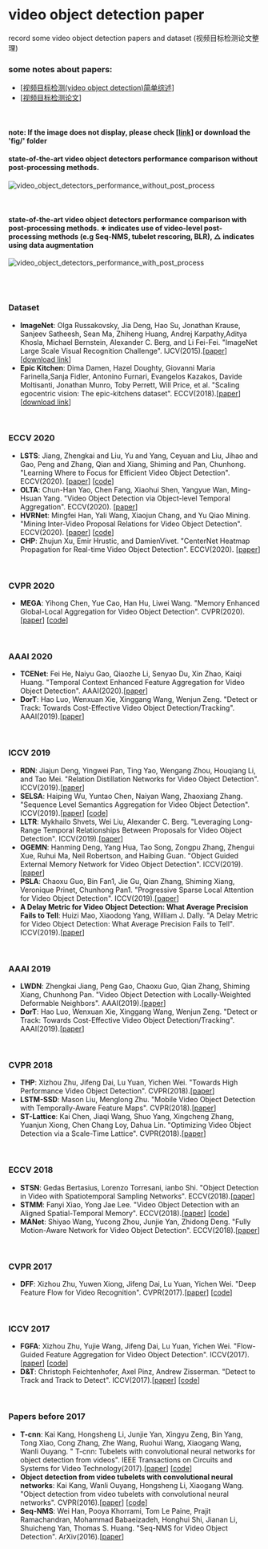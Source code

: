 # video object detection paper
record some video object detection papers and dataset (视频目标检测论文整理)
### some notes about papers:
* [[视频目标检测(video object detection)简单综述](https://blog.csdn.net/breeze_blows/article/details/105323491)] 
* [[视频目标检测论文](https://blog.csdn.net/breeze_blows/category_9757142.html)]

<br>

#### note: If the image does not display, please check [[link](https://blog.csdn.net/breeze_blows/article/details/105323491)] or download the 'fig/' folder

#### state-of-the-art video object detectors performance comparison without post-processing methods.
![video_object_detectors_performance_without_post_process](https://github.com/breezelj/video_object_detection_paper/raw/master/fig/video_object_detectors_performance_without_post_process.JPG)


<br>

#### state-of-the-art video object detectors performance comparison with post-processing methods. ∗ indicates use of video-level post-processing methods (e.g Seq-NMS, tubelet rescoring, BLR), △ indicates using data augmentation
![video_object_detectors_performance_with_post_process](https://github.com/breezelj/video_object_detection_paper/raw/master/fig/video_object_detectors_performance_with_post_process.JPG)

<br>
<br>

### Dataset
* **ImageNet**: Olga Russakovsky, Jia Deng, Hao Su, Jonathan Krause, Sanjeev Satheesh, Sean Ma, Zhiheng Huang, Andrej Karpathy,Aditya Khosla, Michael Bernstein, Alexander C. Berg, and Li Fei-Fei. "ImageNet Large Scale Visual Recognition Challenge". IJCV(2015).[[paper](https://arxiv.org/abs/1409.0575)] [[download link](http://image-net.org/challenges/LSVRC/2015/downloads)]
* **Epic Kitchen**: Dima Damen, Hazel Doughty, Giovanni Maria Farinella,Sanja Fidler, Antonino Furnari, Evangelos Kazakos, Davide Moltisanti, Jonathan Munro, Toby Perrett, Will Price, et al. "Scaling egocentric vision: The epic-kitchens dataset". ECCV(2018).[[paper](https://arxiv.org/pdf/1804.02748.pdf)] [[download link](https://epic-kitchens.github.io/2020-100)]

<br>

### ECCV 2020
* **LSTS**: Jiang, Zhengkai and Liu, Yu and Yang, Ceyuan and Liu, Jihao and Gao, Peng and Zhang, Qian and Xiang, Shiming and Pan, Chunhong. "Learning Where to Focus for Efficient Video Object Detection". ECCV(2020).  [[paper](https://arxiv.org/pdf/1911.05253.pdf)] [[code](https://github.com/jiangzhengkai/LSTS)]
* **OLTA**: Chun-Han Yao, Chen Fang, Xiaohui Shen, Yangyue Wan, Ming-Hsuan Yang. "Video Object Detection via Object-level Temporal Aggregation". ECCV(2020). [[paper](https://www.ecva.net/papers/eccv_2020/papers_ECCV/papers/123590154.pdf)]
* **HVRNet**: Mingfei Han, Yali Wang, Xiaojun Chang, and Yu Qiao Mining. "Mining Inter-Video Proposal Relations for Video Object Detection". ECCV(2020). [[paper](https://www.ecva.net/papers/eccv_2020/papers_ECCV/papers/123660426.pdf)] [[code](https://github.com/youthHan/HVRNet)]
* **CHP**: Zhujun Xu, Emir Hrustic, and DamienVivet. "CenterNet Heatmap Propagation for Real-time Video Object Detection". ECCV(2020). [[paper](https://www.ecva.net/papers/eccv_2020/papers_ECCV/papers/123700222.pdf)]

<br>

### CVPR 2020
* **MEGA**: Yihong Chen, Yue Cao, Han Hu, Liwei Wang. "Memory Enhanced Global-Local Aggregation for Video Object Detection". CVPR(2020).[[paper](https://openaccess.thecvf.com/content_CVPR_2020/papers/Chen_Memory_Enhanced_Global-Local_Aggregation_for_Video_Object_Detection_CVPR_2020_paper.pdf)] [[code](https://github.com/Scalsol/mega.pytorch)]

<br>

### AAAI 2020
* **TCENet**: Fei He, Naiyu Gao, Qiaozhe Li, Senyao Du, Xin Zhao, Kaiqi Huang. "Temporal Context Enhanced Feature Aggregation for Video Object Detection". AAAI(2020).[[paper](https://www.aaai.org/ojs/index.php/AAAI/article/view/6727)]
* **DorT**: Hao Luo, Wenxuan Xie, Xinggang Wang, Wenjun Zeng. "Detect or Track: Towards Cost-Effective Video Object Detection/Tracking". AAAI(2019).[[paper](https://arxiv.org/pdf/1811.05340.pdf)]

<br>

### ICCV 2019
* **RDN**: Jiajun Deng, Yingwei Pan, Ting Yao, Wengang Zhou, Houqiang Li, and Tao Mei. "Relation Distillation Networks for Video Object Detection". ICCV(2019).[[paper](https://arxiv.org/pdf/1908.09511v1.pdf)]
* **SELSA**: Haiping Wu, Yuntao Chen, Naiyan Wang, Zhaoxiang Zhang. "Sequence Level Semantics Aggregation for Video Object Detection". ICCV(2019).[[paper](https://arxiv.org/abs/1907.06390v2)] [[code](https://github.com/happywu/Sequence-Level-Semantics-Aggregation)]
* **LLTR**: Mykhailo Shvets, Wei Liu, Alexander C. Berg. "Leveraging Long-Range Temporal Relationships Between Proposals for Video
Object Detection". ICCV(2019).[[paper](https://openaccess.thecvf.com/content_ICCV_2019/papers/Shvets_Leveraging_Long-Range_Temporal_Relationships_Between_Proposals_for_Video_Object_Detection_ICCV_2019_paper.pdf)]
* **OGEMN**: Hanming Deng, Yang Hua, Tao Song, Zongpu Zhang, Zhengui Xue, Ruhui Ma, Neil Robertson, and Haibing Guan. "Object Guided External Memory Network for Video Object Detection". ICCV(2019).[[paper](https://openaccess.thecvf.com/content_ICCV_2019/papers/Deng_Object_Guided_External_Memory_Network_for_Video_Object_Detection_ICCV_2019_paper.pdf)]
* **PSLA**: Chaoxu Guo, Bin Fan1, Jie Gu, Qian Zhang, Shiming Xiang, Veronique Prinet, Chunhong Pan1. "Progressive Sparse Local Attention for Video Object Detection". ICCV(2019).[[paper](https://openaccess.thecvf.com/content_ICCV_2019/papers/Guo_Progressive_Sparse_Local_Attention_for_Video_Object_Detection_ICCV_2019_paper.pdf)]
* **A Delay Metric for Video Object Detection: What Average Precision Fails to Tell**: Huizi Mao, Xiaodong Yang, William J. Dally. "A Delay Metric for Video Object Detection: What Average Precision Fails to Tell". ICCV(2019).[[paper](https://openaccess.thecvf.com/content_ICCV_2019/papers/Mao_A_Delay_Metric_for_Video_Object_Detection_What_Average_Precision_ICCV_2019_paper.pdf)]

<br>

### AAAI 2019
* **LWDN**: Zhengkai Jiang, Peng Gao, Chaoxu Guo, Qian Zhang, Shiming Xiang, Chunhong Pan. "Video Object Detection with Locally-Weighted Deformable Neighbors". AAAI(2019).[[paper](https://aaai.org/ojs/index.php/AAAI/article/view/4871)]
* **DorT**: Hao Luo, Wenxuan Xie, Xinggang Wang, Wenjun Zeng. "Detect or Track: Towards Cost-Effective Video Object Detection/Tracking". AAAI(2019).[[paper](https://arxiv.org/abs/1811.05340)]

<br>

### CVPR 2018
* **THP**:  Xizhou Zhu, Jifeng Dai, Lu Yuan, Yichen Wei. "Towards High Performance Video Object Detection". CVPR(2018).[[paper](https://openaccess.thecvf.com/content_cvpr_2018/papers/Zhu_Towards_High_Performance_CVPR_2018_paper.pdf)]
* **LSTM-SSD**:  Mason Liu, Menglong Zhu. "Mobile Video Object Detection with Temporally-Aware Feature Maps". CVPR(2018).[[paper](https://openaccess.thecvf.com/content_cvpr_2018/papers/Liu_Mobile_Video_Object_CVPR_2018_paper.pdf)]
* **ST-Lattice**:  Kai Chen, Jiaqi Wang, Shuo Yang, Xingcheng Zhang, Yuanjun Xiong, Chen Chang Loy, Dahua Lin. "Optimizing Video Object Detection via a Scale-Time Lattice". CVPR(2018).[[paper](https://openaccess.thecvf.com/content_cvpr_2018/papers/Chen_Optimizing_Video_Object_CVPR_2018_paper.pdf)]

<br>

### ECCV 2018
* **STSN**:  Gedas Bertasius, Lorenzo Torresani, ianbo Shi. "Object Detection in Video with Spatiotemporal Sampling Networks". ECCV(2018).[[paper](https://arxiv.org/pdf/1803.05549v2.pdf)]
* **STMM**:  Fanyi Xiao, Yong Jae Lee. "Video Object Detection with an Aligned Spatial-Temporal Memory". ECCV(2018).[[paper](https://arxiv.org/pdf/1712.06317v3.pdf)] [[code](http://fanyix.cs.ucdavis.edu/project/stmn/project.html)]
* **MANet**:  Shiyao Wang, Yucong Zhou, Junjie Yan, Zhidong Deng. "Fully Motion-Aware Network for Video Object Detection". ECCV(2018).[[paper](https://openaccess.thecvf.com/content_ECCV_2018/papers/Shiyao_Wang_Fully_Motion-Aware_Network_ECCV_2018_paper.pdf)]

<br>

### CVPR 2017
* **DFF**:  Xizhou Zhu, Yuwen Xiong, Jifeng Dai, Lu Yuan, Yichen Wei. "Deep Feature Flow for Video Recognition". CVPR(2017).[[paper](https://arxiv.org/pdf/1611.07715.pdf)] [[code](https://github.com/msracver/Deep-Feature-Flow)]

<br>

### ICCV 2017
* **FGFA**:  Xizhou Zhu, Yujie Wang, Jifeng Dai, Lu Yuan, Yichen Wei. "Flow-Guided Feature Aggregation for Video Object Detection". ICCV(2017).[[paper](https://arxiv.org/abs/1703.10025v2)] [[code](https://github.com/msracver/Flow-Guided-Feature-Aggregation)]
* **D&T**:  Christoph Feichtenhofer, Axel Pinz, Andrew Zisserman. "Detect to Track and Track to Detect". ICCV(2017).[[paper](https://arxiv.org/pdf/1710.03958v2.pdf)] [[code](https://github.com/feichtenhofer/detect-track)]

<br>

### Papers before 2017
* **T-cnn**:  Kai Kang, Hongsheng Li, Junjie Yan, Xingyu Zeng, Bin Yang, Tong Xiao, Cong Zhang, Zhe Wang, Ruohui Wang, Xiaogang Wang, Wanli Ouyang. " T-cnn:
Tubelets with convolutional neural networks for object detection from videos". IEEE Transactions on Circuits and Systems for Video Technology(2017).[[paper](https://arxiv.org/abs/1604.02532)] [[code](https://github.com/myfavouritekk/T-CNN)]
* **Object detection from video tubelets with convolutional neural networks**:  Kai Kang, Wanli Ouyang, Hongsheng Li, Xiaogang Wang. "Object detection
from video tubelets with convolutional neural networks". CVPR(2016).[[paper](https://arxiv.org/pdf/1604.04053.pdf)] [[code](https://github.com/myfavouritekk/vdetlib)]
* **Seq-NMS**:  Wei Han, Pooya Khorrami, Tom Le Paine, Prajit Ramachandran, Mohammad Babaeizadeh, Honghui Shi, Jianan Li, Shuicheng Yan, Thomas S. Huang. "Seq-NMS for Video Object Detection". ArXiv(2016).[[paper](https://arxiv.org/pdf/1602.08465v2.pdf)]

